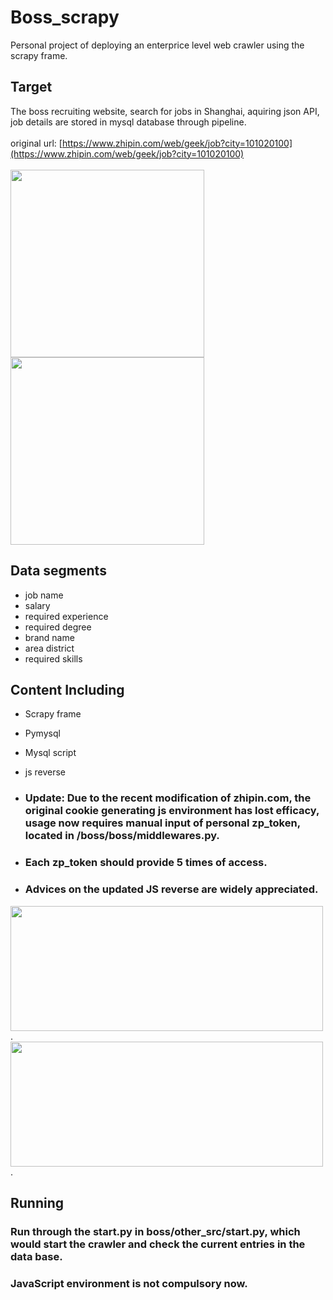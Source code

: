 # Boss_scrapy
Personal project of deploying an enterprice level web crawler using the scrapy frame.

## Target
The boss recruiting website, search for jobs in Shanghai, aquiring json API, job details are stored in mysql database through pipeline.</br></br>
original url: [https://www.zhipin.com/web/geek/job?city=101020100](https://www.zhipin.com/web/geek/job?city=101020100) </br></br>
<img src="https://github.com/user-attachments/assets/fb2c415a-bccd-40ce-80a4-05f78d03718a" width="310px" height="300px" class="alingright">
<img src="https://github.com/user-attachments/assets/8623b685-f8e9-42cb-b858-d3fdd7201b4b" width="310px" height="300px" class="alingright">


## Data segments
- job name </br>
- salary </br>
- required experience </br>
- required degree </br>
- brand name </br>
- area district </br>
- required skills </br>

## Content Including
- Scrapy frame </br>
- Pymysql </br>
- Mysql script </br>
- js reverse </br>

- ### Update: Due to the recent modification of zhipin.com, the original cookie generating js environment has lost efficacy, usage now requires manual input of personal __zp_token__, located in /boss/boss/middlewares.py. </br>
- ### Each __zp_token__ should provide 5 times of access. </br>
- ### Advices on the updated JS reverse are widely appreciated.
<img src="https://github.com/user-attachments/assets/4b1797e0-b0fa-4065-ab97-dfb0a579b53e"  width="500px" height="200px" class="center"> .
<img src="https://github.com/user-attachments/assets/afdf6490-4d9f-44c0-87ca-22d9414d8d16"  width="500px" height="200px" class="center"> .

## Running
### Run through the start.py in boss/other_src/start.py, which would start the crawler and check the current entries in the data base. </br>
### JavaScript environment is not compulsory now.
